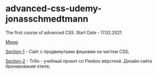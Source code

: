 # advanced-css-udemy-jonasschmedtmann
The first course of advanced CSS. Start Date - 17.02.2021

[Меню](https://sssrgo-dev.github.io/index.html)

[Section-1](https://sssrgo-dev.github.io/advanced-css-udemy-jonasschmedtmann/Natours/starter/index.html "Сайт с фишками на чистом CSS") - Сайт с продвинутыми фишками на чистом CSS;

[Section-2](https://sssrgo-dev.github.io/advanced-css-udemy-jonasschmedtmann/Trillo/starter/index.html "Сайт с фишками на чистом CSS") - Trillo - учебный проект со Flexbox вёрсткой. Дизайн сайта бронирования отеля;
